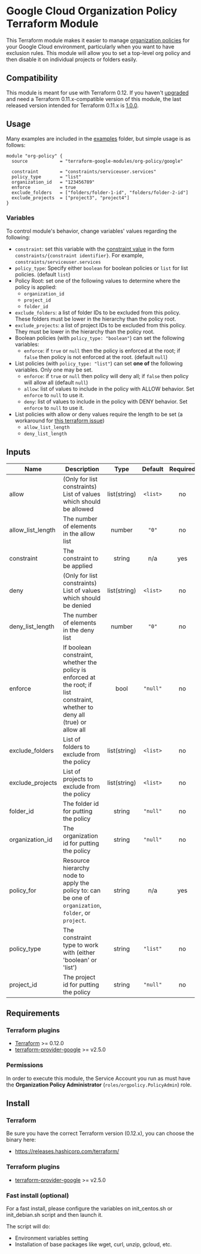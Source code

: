 # Google Cloud Organization Policy Terraform Module

This Terraform module makes it easier to manage [organization policies](https://cloud.google.com/resource-manager/docs/organization-policy/overview) for your Google Cloud environment, particularly when you want to have exclusion rules. This module will allow you to set a top-level org policy and then disable it on individual projects or folders easily.

## Compatibility
This module is meant for use with Terraform 0.12. If you haven't [upgraded](https://www.terraform.io/upgrade-guides/0-12.html) and
need a Terraform 0.11.x-compatible version of this module, the last released version intended for Terraform 0.11.x
is [1.0.0](https://github.com/terraform-google-modules/terraform-google-org-policy/releases/tag/v1.0.0).

## Usage
Many examples are included in the [examples](./examples/) folder, but simple usage is as follows:

```hcl
module "org-policy" {
  source            = "terraform-google-modules/org-policy/google"

  constraint        = "constraints/serviceuser.services"
  policy_type       = "list"
  organization_id   = "123456789"
  enforce           = true
  exclude_folders   = ["folders/folder-1-id", "folders/folder-2-id"]
  exclude_projects  = ["project3", "project4"]
}
```

### Variables
To control module's behavior, change variables' values regarding the following:

- `constraint`: set this variable with the [constraint value](https://cloud.google.com/resource-manager/docs/organization-policy/org-policy-constraints#available_constraints) in the form `constraints/{constraint identifier}`. For example, `constraints/serviceuser.services`
- `policy_type`: Specify either `boolean` for boolean policies or `list` for list policies. (default `list`)
- Policy Root: set one of the following values to determine where the policy is applied:
  - `organization_id`
  - `project_id`
  - `folder_id`
- `exclude_folders`: a list of folder IDs to be excluded from this policy. These folders must be lower in the hierarchy than the policy root.
- `exclude_projects`: a list of project IDs to be excluded from this policy. They must be lower in the hierarchy than the policy root.
- Boolean policies (with `policy_type: "boolean"`) can set the following variables:
  - `enforce`: if `true` or `null` then the policy is enforced at the root; if `false` then policy is not enforced at the root. (default `null`)
- List policies (with `policy_type: "list"`) can set **one of** the following variables. Only one may be set.
  - `enforce`: if `true` or `null` then policy will deny all; if `false` then policy will allow all (default `null`)
  - `allow`: list of values to include in the policy with ALLOW behavior. Set `enforce` to `null` to use it.
  - `deny`: list of values to include in the policy with DENY behavior. Set `enforce` to `null` to use it.
- List policies with allow or deny values require the length to be set (a workaround for [this terraform issue](https://github.com/hashicorp/terraform/issues/10857))
  - `allow_list_length`
  - `deny_list_length`

<!-- BEGINNING OF PRE-COMMIT-TERRAFORM DOCS HOOK -->
## Inputs

| Name | Description | Type | Default | Required |
|------|-------------|:----:|:-----:|:-----:|
| allow | (Only for list constraints) List of values which should be allowed | list(string) | `<list>` | no |
| allow\_list\_length | The number of elements in the allow list | number | `"0"` | no |
| constraint | The constraint to be applied | string | n/a | yes |
| deny | (Only for list constraints) List of values which should be denied | list(string) | `<list>` | no |
| deny\_list\_length | The number of elements in the deny list | number | `"0"` | no |
| enforce | If boolean constraint, whether the policy is enforced at the root; if list constraint, whether to deny all (true) or allow all | bool | `"null"` | no |
| exclude\_folders | List of folders to exclude from the policy | list(string) | `<list>` | no |
| exclude\_projects | List of projects to exclude from the policy | list(string) | `<list>` | no |
| folder\_id | The folder id for putting the policy | string | `"null"` | no |
| organization\_id | The organization id for putting the policy | string | `"null"` | no |
| policy\_for | Resource hierarchy node to apply the policy to: can be one of `organization`, `folder`, or `project`. | string | n/a | yes |
| policy\_type | The constraint type to work with (either 'boolean' or 'list') | string | `"list"` | no |
| project\_id | The project id for putting the policy | string | `"null"` | no |

<!-- END OF PRE-COMMIT-TERRAFORM DOCS HOOK -->

## Requirements
### Terraform plugins
- [Terraform](https://www.terraform.io/downloads.html) >= 0.12.0
- [terraform-provider-google](https://github.com/terraform-providers/terraform-provider-google) >= v2.5.0

### Permissions
In order to execute this module, the Service Account you run as must have the **Organization Policy Administrator** (`roles/orgpolicy.PolicyAdmin`) role.

## Install
### Terraform
Be sure you have the correct Terraform version (0.12.x), you can choose the binary here:
- https://releases.hashicorp.com/terraform/

### Terraform plugins

- [terraform-provider-google](https://github.com/terraform-providers/terraform-provider-google) >= v2.5.0


### Fast install (optional)
For a fast install, please configure the variables on init_centos.sh  or init_debian.sh script and then launch it.

The script will do:
- Environment variables setting
- Installation of base packages like wget, curl, unzip, gcloud, etc.
